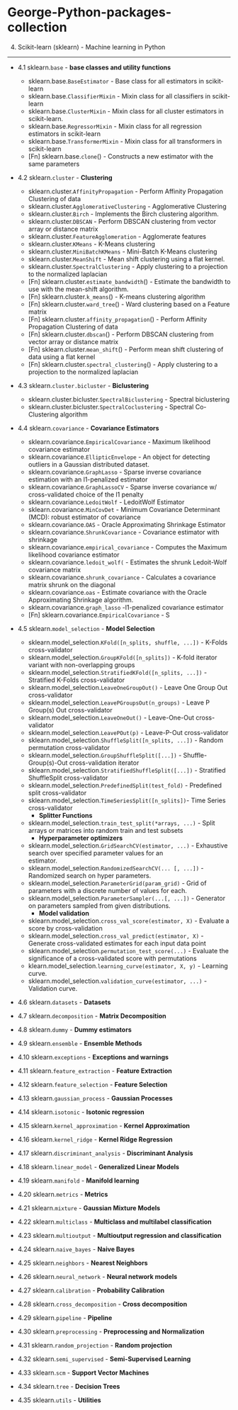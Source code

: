# George-Python-packages-collection



4. Scikit-learn (sklearn) - Machine learning in Python
--------------------------------
- 4.1 sklearn.`base`  - **base classes and utility functions**
  - sklearn.base.`BaseEstimator` - Base class for all estimators in scikit-learn
  - sklearn.base.`ClassifierMixin` - Mixin class for all classifiers in scikit-learn
  - sklearn.base.`ClusterMixin` - Mixin class for all cluster estimators in scikit-learn.
  - sklearn.base.`RegressorMixin` - 	Mixin class for all regression estimators in scikit-learn
  - sklearn.base.`TransformerMixin` - Mixin class for all transformers in scikit-learn
  - [Fn] sklearn.base.`clone`() - Constructs a new estimator with the same parameters
  
- 4.2 sklearn.`cluster` - **Clustering**
  - sklearn.cluster.`AffinityPropagation` - Perform Affinity Propagation Clustering of data
  - sklearn.cluster.`AgglomerativeClustering` - Agglomerative Clustering
  - sklearn.cluster.`Birch` - Implements the Birch clustering algorithm.
  - sklearn.cluster.`DBSCAN` - Perform DBSCAN clustering from vector array or distance matrix
  - sklearn.cluster.`FeatureAgglomeration` - Agglomerate features
  - sklearn.cluster.`KMeans` - K-Means clustering
  - sklearn.cluster.`MiniBatchKMeans` - Mini-Batch K-Means clustering
  - sklearn.cluster.`MeanShift` - Mean shift clustering using a flat kernel.
  - sklearn.cluster.`SpectralClustering` - 	Apply clustering to a projection to the normalized laplacian
  - [Fn] sklearn.cluster.`estimate_bandwidth`() - Estimate the bandwidth to use with the mean-shift algorithm.
  - [Fn] sklearn.cluster.`k_means`() - K-means clustering algorithm
  - [Fn] sklearn.cluster.`ward_tree`() - Ward clustering based on a Feature matrix
  - [Fn] sklearn.cluster.`affinity_propagation`() - Perform Affinity Propagation Clustering of data
  - [Fn] sklearn.cluster.`dbscan`() - Perform DBSCAN clustering from vector array or distance matrix
  - [Fn] sklearn.cluster.`mean_shift`() - Perform mean shift clustering of data using a flat kernel
  - [Fn] sklearn.cluster.`spectral_clustering`() - Apply clustering to a projection to the normalized laplacian
  
- 4.3 sklearn.`cluster.bicluster` - **Biclustering**
  - sklearn.cluster.bicluster.`SpectralBiclustering` - Spectral biclustering
  - sklearn.cluster.bicluster.`SpectralCoclustering` - Spectral Co-Clustering algorithm

- 4.4 sklearn.`covariance` - **Covariance Estimators**  
  - sklearn.covariance.`EmpiricalCovariance` - Maximum likelihood covariance estimator
  - sklearn.covariance.`EllipticEnvelope` - An object for detecting outliers in a Gaussian distributed dataset.
  - sklearn.covariance.`GraphLasso` - Sparse inverse covariance estimation with an l1-penalized estimator
  - sklearn.covariance.`GraphLassoCV` - Sparse inverse covariance w/ cross-validated choice of the l1 penalty
  - sklearn.covariance.`LedoitWolf` - LedoitWolf Estimator
  - sklearn.covariance.`MinCovDet` - Minimum Covariance Determinant (MCD): robust estimator of covariance
  - sklearn.covariance.`OAS` - Oracle Approximating Shrinkage Estimator
  - sklearn.covariance.`ShrunkCovariance` - Covariance estimator with shrinkage
  - sklearn.covariance.`empirical_covariance` - Computes the Maximum likelihood covariance estimator
  - sklearn.covariance.`ledoit_wolf(` - Estimates the shrunk Ledoit-Wolf covariance matrix
  - sklearn.covariance.`shrunk_covariance` - Calculates a covariance matrix shrunk on the diagonal
  - sklearn.covariance.`oas` - Estimate covariance with the Oracle Approximating Shrinkage algorithm.
  - sklearn.covariance.`graph_lasso` -l1-penalized covariance estimator
  - [Fn] sklearn.covariance.`EmpiricalCovariance` - S

- 4.5 sklearn.`model_selection` - **Model Selection**
  - sklearn.model_selection.`KFold([n_splits, shuffle, ...])` - K-Folds cross-validator
  - sklearn.model_selection.`GroupKFold([n_splits])` - K-fold iterator variant with non-overlapping groups
  - sklearn.model_selection.`StratifiedKFold([n_splits, ...])` - Stratified K-Folds cross-validator
  - sklearn.model_selection.`LeaveOneGroupOut()` - Leave One Group Out cross-validator
  - sklearn.model_selection.`LeavePGroupsOut(n_groups)` - Leave P Group(s) Out cross-validator
  - sklearn.model_selection.`LeaveOneOut()` - Leave-One-Out cross-validator
  - sklearn.model_selection.`LeavePOut(p)` - Leave-P-Out cross-validator
  - sklearn.model_selection.`ShuffleSplit([n_splits, ...])` - Random permutation cross-validator
  - sklearn.model_selection.`GroupShuffleSplit([...])` - Shuffle-Group(s)-Out cross-validation iterator
  - sklearn.model_selection.`StratifiedShuffleSplit([...])` - Stratified ShuffleSplit cross-validator
  - sklearn.model_selection.`PredefinedSplit(test_fold)` - Predefined split cross-validator
  - sklearn.model_selection.`TimeSeriesSplit([n_splits])`- Time Series cross-validator  
    - **Splitter Functions** 
  - sklearn.model_selection.`train_test_split(*arrays, ...)` - Split arrays or matrices into random train and test subsets
    - **Hyper­parameter optimizers**
  - sklearn.model_selection.`GridSearchCV(estimator, ...)` - Exhaustive search over specified parameter values for an   
estimator.
  - sklearn.model_selection.`RandomizedSearchCV(... [, ...])` - Randomized search on hyper parameters.
  - sklearn.model_selection.`ParameterGrid(param_grid)` - Grid of parameters with a discrete number of values for each.
  - sklearn.model_selection.`ParameterSampler(...[, ...])` - Generator on parameters sampled from given distributions.
    - **Model validation** 
  - sklearn.model_selection.`cross_val_score(estimator, X)` - Evaluate a score by cross-validation
  - sklearn.model_selection.`cross_val_predict(estimator, X)` - Generate cross-validated estimates for each input data point
  - sklearn.model_selection.`permutation_test_score(...)` - Evaluate the significance of a cross-validated score with permutations
  - klearn.model_selection.`learning_curve(estimator, X, y)` - Learning curve.
  - sklearn.model_selection.`validation_curve(estimator, ...)` - Validation curve.

  
- 4.6 sklearn.`datasets` - **Datasets**  
- 4.7 sklearn.`decomposition` - **Matrix Decomposition**  
- 4.8 sklearn.`dummy` - **Dummy estimators**
- 4.9 sklearn.`ensemble` - **Ensemble Methods**  
- 4.10 sklearn.`exceptions` - **Exceptions and warnings**  
- 4.11 sklearn.`feature_extraction` - **Feature Extraction**  
- 4.12 sklearn.`feature_selection` - **Feature Selection**  
- 4.13 sklearn.`gaussian_process` - **Gaussian Processes**  
- 4.14 sklearn.`isotonic` - **Isotonic regression**  
- 4.15 sklearn.`kernel_approximation` - **Kernel Approximation**  
- 4.16 sklearn.`kernel_ridge` - **Kernel Ridge Regression**  
- 4.17 sklearn.`discriminant_analysis` - **Discriminant Analysis**  
- 4.18 sklearn.`linear_model` - **Generalized Linear Models**  
- 4.19 sklearn.`manifold` - **Manifold learning**  
- 4.20 sklearn.`metrics` - **Metrics**  
- 4.21 sklearn.`mixture` - **Gaussian Mixture Models**  
- 4.22 sklearn.`multiclass` - **Multiclass and multilabel classification**  
- 4.23 sklearn.`multioutput` - **Multioutput regression and classification**  
- 4.24 sklearn.`naive_bayes` - **Naive Bayes**  
- 4.25 sklearn.`neighbors` - **Nearest Neighbors**  
- 4.26 sklearn.`neural_network` - **Neural network models**  
- 4.27 sklearn.`calibration` - **Probability Calibration**  
- 4.28 sklearn.`cross_decomposition` - **Cross decomposition**  
- 4.29 sklearn.`pipeline` - **Pipeline**  
- 4.30 sklearn.`preprocessing` - **Preprocessing and Normalization**  
- 4.31 sklearn.`random_projection` - **Random projection**  
- 4.32 sklearn.`semi_supervised` - **Semi-Supervised Learning**  
- 4.33 sklearn.`scm` - **Support Vector Machines**  
- 4.34 sklearn.`tree` - **Decision Trees**  
- 4.35 sklearn.`utils` - **Utilities**  

